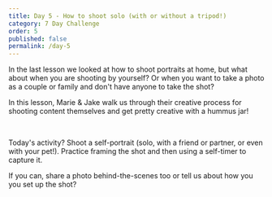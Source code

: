 ```yaml
---
title: Day 5 - How to shoot solo (with or without a tripod!)
category: 7 Day Challenge
order: 5
published: false
permalink: /day-5
---
```


In the last lesson we looked at how to shoot portraits at home, but what about when you are shooting by yourself? Or when you want to take a photo as a couple or family and don't have anyone to take the shot?&nbsp;

In this lesson, Marie & Jake walk us through their creative process for shooting content themselves and get pretty creative with a hummus jar\!&nbsp;

&nbsp;

Today's activity? Shoot a self-portrait (solo, with a friend or partner, or even with your pet\!). Practice framing the shot and then using a self-timer to capture it.&nbsp;

If you can, share a photo behind-the-scenes too or tell us about how you you set up the shot?&nbsp;